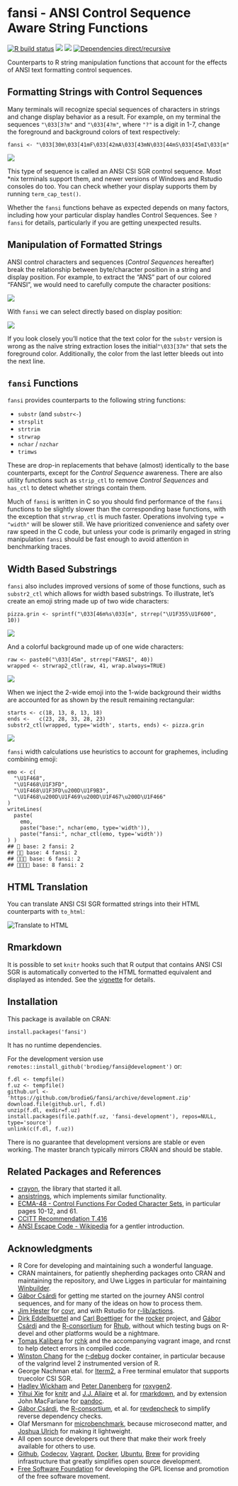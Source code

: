 <!-- README.md is generated from README.Rmd. Please edit that file
library(rmarkdown)
render('README.Rmd', output_format=md_document())
render('README.Rmd', output_format=html_document())
 -->

# fansi - ANSI Control Sequence Aware String Functions

[![R build
status](https://github.com/brodieG/fansi/workflows/R-CMD-check/badge.svg)](https://github.com/brodieG/fansi/actions)
[![](https://codecov.io/gh/brodieG/fansi/branch/master/graphs/badge.svg?branch=master)](https://codecov.io/github/brodieG/fansi?branch=master)
[![](http://www.r-pkg.org/badges/version/fansi)](https://cran.r-project.org/package=fansi)
[![Dependencies
direct/recursive](https://tinyverse.netlify.app/badge/fansi)](https://tinyverse.netlify.app/)

Counterparts to R string manipulation functions that account for the
effects of ANSI text formatting control sequences.

## Formatting Strings with Control Sequences

Many terminals will recognize special sequences of characters in strings
and change display behavior as a result. For example, on my terminal the
sequences `"\033[3?m"` and `"\033[4?m"`, where `"?"` is a digit in 1-7,
change the foreground and background colors of text respectively: <!--
We tried to do everything using to_html, but github suppresses all html
-->

    fansi <- "\033[30m\033[41mF\033[42mA\033[43mN\033[44mS\033[45mI\033[m"

![](https://github.com/brodieG/fansi/raw/v1.0-rc/extra/images/fansi-1.png)

This type of sequence is called an ANSI CSI SGR control sequence. Most
\*nix terminals support them, and newer versions of Windows and Rstudio
consoles do too. You can check whether your display supports them by
running `term_cap_test()`.

Whether the `fansi` functions behave as expected depends on many
factors, including how your particular display handles Control
Sequences. See `?fansi` for details, particularly if you are getting
unexpected results.

## Manipulation of Formatted Strings

ANSI control characters and sequences (*Control Sequences* hereafter)
break the relationship between byte/character position in a string and
display position. For example, to extract the “ANS” part of our colored
“FANSI”, we would need to carefully compute the character positions:

![](https://github.com/brodieG/fansi/raw/v1.0-rc/extra/images/fansi-2.png)

With `fansi` we can select directly based on display position:

![](https://github.com/brodieG/fansi/raw/v1.0-rc/extra/images/fansi-3.png)

If you look closely you’ll notice that the text color for the `substr`
version is wrong as the naïve string extraction loses the
initial`"\033[37m"` that sets the foreground color. Additionally, the
color from the last letter bleeds out into the next line.

## `fansi` Functions

`fansi` provides counterparts to the following string functions:

-   `substr` (and `substr<-`)
-   `strsplit`
-   `strtrim`
-   `strwrap`
-   `nchar` / `nzchar`
-   `trimws`

These are drop-in replacements that behave (almost) identically to the
base counterparts, except for the *Control Sequence* awareness. There
are also utility functions such as `strip_ctl` to remove *Control
Sequences* and `has_ctl` to detect whether strings contain them.

Much of `fansi` is written in C so you should find performance of the
`fansi` functions to be slightly slower than the corresponding base
functions, with the exception that `strwrap_ctl` is much faster.
Operations involving `type = "width"` will be slower still. We have
prioritized convenience and safety over raw speed in the C code, but
unless your code is primarily engaged in string manipulation `fansi`
should be fast enough to avoid attention in benchmarking traces.

## Width Based Substrings

`fansi` also includes improved versions of some of those functions, such
as `substr2_ctl` which allows for width based substrings. To illustrate,
let’s create an emoji string made up of two wide characters:

    pizza.grin <- sprintf("\033[46m%s\033[m", strrep("\U1F355\U1F600", 10))

![](https://github.com/brodieG/fansi/raw/v1.0-rc/extra/images/pizza-grin.png)

And a colorful background made up of one wide characters:

    raw <- paste0("\033[45m", strrep("FANSI", 40))
    wrapped <- strwrap2_ctl(raw, 41, wrap.always=TRUE)

![](https://github.com/brodieG/fansi/raw/df4019e/extra/images/wrapped-2.png)

When we inject the 2-wide emoji into the 1-wide background their widths
are accounted for as shown by the result remaining rectangular:

    starts <- c(18, 13, 8, 13, 18)
    ends <-   c(23, 28, 33, 28, 23)
    substr2_ctl(wrapped, type='width', starts, ends) <- pizza.grin

![](https://github.com/brodieG/fansi/raw/v1.0-rc/extra/images/wrapped-1.png)

`fansi` width calculations use heuristics to account for graphemes,
including combining emoji:

    emo <- c(
      "\U1F468",
      "\U1F468\U1F3FD",
      "\U1F468\U1F3FD\u200D\U1F9B3",
      "\U1F468\u200D\U1F469\u200D\U1F467\u200D\U1F466"
    )
    writeLines(
      paste(
        emo,
        paste("base:", nchar(emo, type='width')),
        paste("fansi:", nchar_ctl(emo, type='width'))
    ) )
    ## 👨 base: 2 fansi: 2
    ## 👨🏽 base: 4 fansi: 2
    ## 👨🏽‍🦳 base: 6 fansi: 2
    ## 👨‍👩‍👧‍👦 base: 8 fansi: 2

## HTML Translation

You can translate ANSI CSI SGR formatted strings into their HTML
counterparts with `to_html`:

![Translate to
HTML](https://github.com/brodieG/fansi/raw/v1.0-rc/extra/images/sgr_to_html.png)

## Rmarkdown

It is possible to set `knitr` hooks such that R output that contains
ANSI CSI SGR is automatically converted to the HTML formatted equivalent
and displayed as intended. See the
[vignette](https://htmlpreview.github.io/?https://raw.githubusercontent.com/brodieG/fansi/rc/extra/sgr-in-rmd.html)
for details.

## Installation

This package is available on CRAN:

    install.packages('fansi')

It has no runtime dependencies.

For the development version use
`remotes::install_github('brodieg/fansi@development')` or:

    f.dl <- tempfile()
    f.uz <- tempfile()
    github.url <- 'https://github.com/brodieG/fansi/archive/development.zip'
    download.file(github.url, f.dl)
    unzip(f.dl, exdir=f.uz)
    install.packages(file.path(f.uz, 'fansi-development'), repos=NULL, type='source')
    unlink(c(f.dl, f.uz))

There is no guarantee that development versions are stable or even
working. The master branch typically mirrors CRAN and should be stable.

## Related Packages and References

-   [crayon](https://github.com/r-lib/crayon), the library that started
    it all.
-   [ansistrings](https://github.com/r-lib/ansistrings/), which
    implements similar functionality.
-   [ECMA-48 - Control Functions For Coded Character
    Sets](https://www.ecma-international.org/publications-and-standards/standards/ecma-48/),
    in particular pages 10-12, and 61.
-   [CCITT Recommendation
    T.416](https://www.itu.int/rec/dologin_pub.asp?lang=e&id=T-REC-T.416-199303-I!!PDF-E&type=items)
-   [ANSI Escape Code -
    Wikipedia](https://en.wikipedia.org/wiki/ANSI_escape_code) for a
    gentler introduction.

## Acknowledgments

-   R Core for developing and maintaining such a wonderful language.
-   CRAN maintainers, for patiently shepherding packages onto CRAN and
    maintaining the repository, and Uwe Ligges in particular for
    maintaining [Winbuilder](https://win-builder.r-project.org/).
-   [Gábor Csárdi](https://github.com/gaborcsardi) for getting me
    started on the journey ANSI control sequences, and for many of the
    ideas on how to process them.
-   [Jim Hester](https://github.com/jimhester) for
    [covr](https://cran.r-project.org/package=covr), and with Rstudio
    for [r-lib/actions](https://github.com/r-lib/actions).
-   [Dirk Eddelbuettel](https://github.com/eddelbuettel) and [Carl
    Boettiger](https://github.com/cboettig) for the
    [rocker](https://github.com/rocker-org/rocker) project, and [Gábor
    Csárdi](https://github.com/gaborcsardi) and the
    [R-consortium](https://www.r-consortium.org/) for
    [Rhub](https://github.com/r-hub), without which testing bugs on
    R-devel and other platforms would be a nightmare.
-   [Tomas Kalibera](https://github.com/kalibera) for
    [rchk](https://github.com/kalibera/rchk) and the accompanying
    vagrant image, and rcnst to help detect errors in compiled code.
-   [Winston Chang](https://github.com/wch) for the
    [r-debug](https://hub.docker.com/r/wch1/r-debug/) docker container,
    in particular because of the valgrind level 2 instrumented version
    of R.
-   George Nachman etal. for [Iterm2](https://iterm2.com/index.html), a
    Free terminal emulator that supports truecolor CSI SGR.
-   [Hadley Wickham](https://github.com/hadley/) and [Peter
    Danenberg](https://github.com/klutometis) for
    [roxygen2](https://cran.r-project.org/package=roxygen2).
-   [Yihui Xie](https://github.com/yihui) for
    [knitr](https://cran.r-project.org/package=knitr) and [J.J.
    Allaire](https://github.com/jjallaire) et al. for
    [rmarkdown](https://cran.r-project.org/package=rmarkdown), and by
    extension John MacFarlane for [pandoc](https://pandoc.org/).
-   [Gábor Csárdi](https://github.com/gaborcsardi), the
    [R-consortium](https://www.r-consortium.org/), et al. for
    [revdepcheck](https://github.com/r-lib/revdepcheck) to simplify
    reverse dependency checks.
-   Olaf Mersmann for
    [microbenchmark](https://cran.r-project.org/package=microbenchmark),
    because microsecond matter, and [Joshua
    Ulrich](https://github.com/joshuaulrich) for making it lightweight.
-   All open source developers out there that make their work freely
    available for others to use.
-   [Github](https://github.com/), [Codecov](https://about.codecov.io/),
    [Vagrant](https://www.vagrantup.com/),
    [Docker](https://www.docker.com/),
    [Ubuntu](https://www.ubuntu.com/), [Brew](https://brew.sh/) for
    providing infrastructure that greatly simplifies open source
    development.
-   [Free Software Foundation](https://www.fsf.org/) for developing the
    GPL license and promotion of the free software movement.
